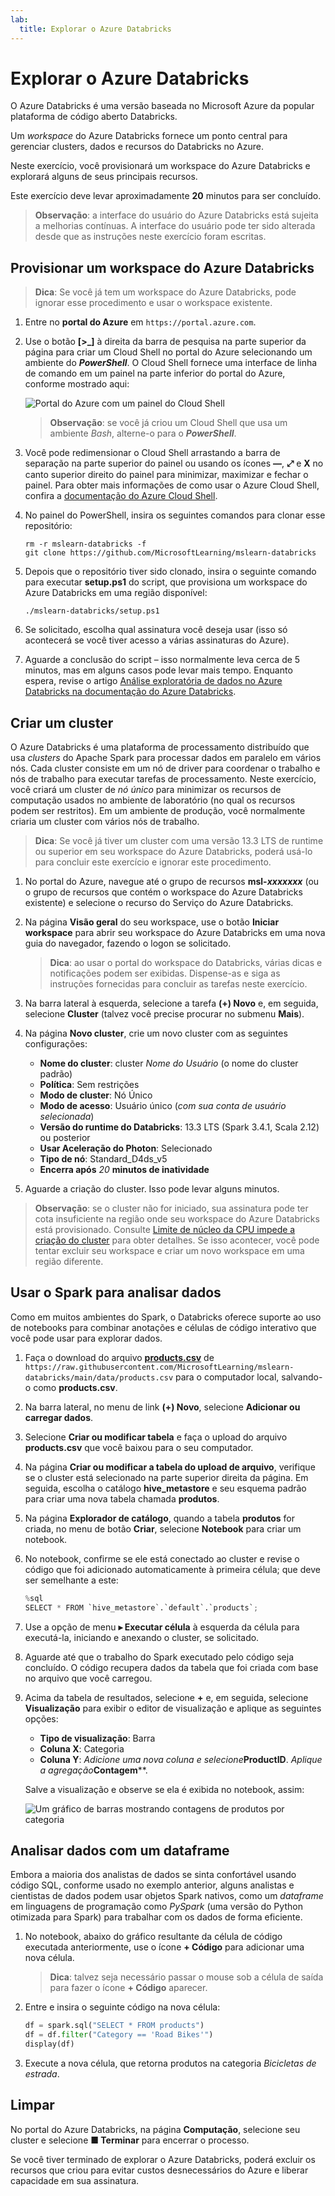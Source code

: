 ```yaml
---
lab:
  title: Explorar o Azure Databricks
---
```


# Explorar o Azure Databricks

O Azure Databricks é uma versão baseada no Microsoft Azure da popular plataforma de código aberto Databricks.

Um *workspace* do Azure Databricks fornece um ponto central para gerenciar clusters, dados e recursos do Databricks no Azure.

Neste exercício, você provisionará um workspace do Azure Databricks e explorará alguns de seus principais recursos. 

Este exercício deve levar aproximadamente **20** minutos para ser concluído.

> **Observação**: a interface do usuário do Azure Databricks está sujeita a melhorias contínuas. A interface do usuário pode ter sido alterada desde que as instruções neste exercício foram escritas.

## Provisionar um workspace do Azure Databricks

> **Dica**: Se você já tem um workspace do Azure Databricks, pode ignorar esse procedimento e usar o workspace existente.

1. Entre no **portal do Azure** em `https://portal.azure.com`.
2. Use o botão **[\>_]** à direita da barra de pesquisa na parte superior da página para criar um Cloud Shell no portal do Azure selecionando um ambiente do ***PowerShell***. O Cloud Shell fornece uma interface de linha de comando em um painel na parte inferior do portal do Azure, conforme mostrado aqui:

    ![Portal do Azure com um painel do Cloud Shell](./images/cloud-shell.png)

    > **Observação**: se você já criou um Cloud Shell que usa um ambiente *Bash*, alterne-o para o ***PowerShell***.

3. Você pode redimensionar o Cloud Shell arrastando a barra de separação na parte superior do painel ou usando os ícones **&#8212;**, **&#10530;** e **X** no canto superior direito do painel para minimizar, maximizar e fechar o painel. Para obter mais informações de como usar o Azure Cloud Shell, confira a [documentação do Azure Cloud Shell](https://docs.microsoft.com/azure/cloud-shell/overview).

4. No painel do PowerShell, insira os seguintes comandos para clonar esse repositório:

    ```
    rm -r mslearn-databricks -f
    git clone https://github.com/MicrosoftLearning/mslearn-databricks
    ```

5. Depois que o repositório tiver sido clonado, insira o seguinte comando para executar **setup.ps1** do script, que provisiona um workspace do Azure Databricks em uma região disponível:

    ```
    ./mslearn-databricks/setup.ps1
    ```

6. Se solicitado, escolha qual assinatura você deseja usar (isso só acontecerá se você tiver acesso a várias assinaturas do Azure).
7. Aguarde a conclusão do script – isso normalmente leva cerca de 5 minutos, mas em alguns casos pode levar mais tempo. Enquanto espera, revise o artigo [Análise exploratória de dados no Azure Databricks na documentação do Azure Databricks](https://learn.microsoft.com/azure/databricks/exploratory-data-analysis/).

## Criar um cluster

O Azure Databricks é uma plataforma de processamento distribuído que usa *clusters* do Apache Spark para processar dados em paralelo em vários nós. Cada cluster consiste em um nó de driver para coordenar o trabalho e nós de trabalho para executar tarefas de processamento. Neste exercício, você criará um cluster de *nó único* para minimizar os recursos de computação usados no ambiente de laboratório (no qual os recursos podem ser restritos). Em um ambiente de produção, você normalmente criaria um cluster com vários nós de trabalho.

> **Dica**: Se você já tiver um cluster com uma versão 13.3 LTS de runtime ou superior em seu workspace do Azure Databricks, poderá usá-lo para concluir este exercício e ignorar este procedimento.

1. No portal do Azure, navegue até o grupo de recursos **msl-*xxxxxxx*** (ou o grupo de recursos que contém o workspace do Azure Databricks existente) e selecione o recurso do Serviço do Azure Databricks.
1. Na página **Visão geral** do seu workspace, use o botão **Iniciar workspace** para abrir seu workspace do Azure Databricks em uma nova guia do navegador, fazendo o logon se solicitado.

    > **Dica**: ao usar o portal do workspace do Databricks, várias dicas e notificações podem ser exibidas. Dispense-as e siga as instruções fornecidas para concluir as tarefas neste exercício.

1. Na barra lateral à esquerda, selecione a tarefa **(+) Novo** e, em seguida, selecione **Cluster** (talvez você precise procurar no submenu **Mais**).
1. Na página **Novo cluster**, crie um novo cluster com as seguintes configurações:
    - **Nome do cluster**: cluster *Nome do Usuário* (o nome do cluster padrão)
    - **Política**: Sem restrições
    - **Modo de cluster**: Nó Único
    - **Modo de acesso**: Usuário único (*com sua conta de usuário selecionada*)
    - **Versão do runtime do Databricks**: 13.3 LTS (Spark 3.4.1, Scala 2.12) ou posterior
    - **Usar Aceleração do Photon**: Selecionado
    - **Tipo de nó**: Standard_D4ds_v5
    - **Encerra após** *20* **minutos de inatividade**

1. Aguarde a criação do cluster. Isso pode levar alguns minutos.

> **Observação**: se o cluster não for iniciado, sua assinatura pode ter cota insuficiente na região onde seu workspace do Azure Databricks está provisionado. Consulte [Limite de núcleo da CPU impede a criação do cluster](https://docs.microsoft.com/azure/databricks/kb/clusters/azure-core-limit) para obter detalhes. Se isso acontecer, você pode tentar excluir seu workspace e criar um novo workspace em uma região diferente.

## Usar o Spark para analisar dados

Como em muitos ambientes do Spark, o Databricks oferece suporte ao uso de notebooks para combinar anotações e células de código interativo que você pode usar para explorar dados.

1. Faça o download do arquivo [**products.csv**](https://raw.githubusercontent.com/MicrosoftLearning/mslearn-databricks/main/data/products.csv) de `https://raw.githubusercontent.com/MicrosoftLearning/mslearn-databricks/main/data/products.csv` para o computador local, salvando-o como **products.csv**.
1. Na barra lateral, no menu de link **(+) Novo**, selecione **Adicionar ou carregar dados**.
1. Selecione **Criar ou modificar tabela** e faça o upload do arquivo **products.csv** que você baixou para o seu computador.
1. Na página **Criar ou modificar a tabela do upload de arquivo**, verifique se o cluster está selecionado na parte superior direita da página. Em seguida, escolha o catálogo **hive_metastore** e seu esquema padrão para criar uma nova tabela chamada **produtos**.
1. Na página **Explorador de catálogo**, quando a tabela **produtos** for criada, no menu de botão **Criar**, selecione **Notebook** para criar um notebook.
1. No notebook, confirme se ele está conectado ao cluster e revise o código que foi adicionado automaticamente à primeira célula; que deve ser semelhante a este:

    ```python
    %sql
    SELECT * FROM `hive_metastore`.`default`.`products`;
    ```

1. Use a opção de menu **&#9656; Executar célula** à esquerda da célula para executá-la, iniciando e anexando o cluster, se solicitado.
1. Aguarde até que o trabalho do Spark executado pelo código seja concluído. O código recupera dados da tabela que foi criada com base no arquivo que você carregou.
1. Acima da tabela de resultados, selecione **+** e, em seguida, selecione **Visualização** para exibir o editor de visualização e aplique as seguintes opções:
    - **Tipo de visualização**: Barra
    - **Coluna X**: Categoria
    - **Coluna Y**: *Adicione uma nova coluna e selecione***ProductID**. *Aplique a agregação***Contagem****.

    Salve a visualização e observe se ela é exibida no notebook, assim:

    ![Um gráfico de barras mostrando contagens de produtos por categoria](./images/databricks-chart.png)

## Analisar dados com um dataframe

Embora a maioria dos analistas de dados se sinta confortável usando código SQL, conforme usado no exemplo anterior, alguns analistas e cientistas de dados podem usar objetos Spark nativos, como um *dataframe* em linguagens de programação como *PySpark* (uma versão do Python otimizada para Spark) para trabalhar com os dados de forma eficiente.

1. No notebook, abaixo do gráfico resultante da célula de código executada anteriormente, use o ícone **+ Código** para adicionar uma nova célula.

    > **Dica**: talvez seja necessário passar o mouse sob a célula de saída para fazer o ícone **+ Código** aparecer.

1. Entre e insira o seguinte código na nova célula:

    ```python
    df = spark.sql("SELECT * FROM products")
    df = df.filter("Category == 'Road Bikes'")
    display(df)
    ```

1. Execute a nova célula, que retorna produtos na categoria *Bicicletas de estrada*.

## Limpar

No portal do Azure Databricks, na página **Computação**, selecione seu cluster e selecione **&#9632; Terminar** para encerrar o processo.

Se você tiver terminado de explorar o Azure Databricks, poderá excluir os recursos que criou para evitar custos desnecessários do Azure e liberar capacidade em sua assinatura.
